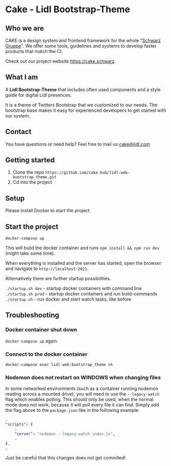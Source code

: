 # Cake - Lidl Bootstrap-Theme

## Who we are

CAKE is a design system and frontend framework for the whole "[Schwarz Gruppe](https://jobs.schwarz/)". We offer some tools, guidelines and systems to develop faster products that match the CI.

Check out our project website <https://cake.schwarz>.

## What I am

A **Lidl Bootstrap-Theme** that includes often used components and a style guide for digital Lidl presences.

It is a theme of Twitters Bootstrap that we customized to our needs. The bootstrap base makes it easy for experienced developers to get started with our system.

## Contact

You have questions or need help? Feel free to mail us <cake@lidl.com>

## Getting started

1. Clone the repo `https://github.com/cake-hub/lidl-web-bootstrap_theme.git`
2. Cd into the project

## Setup

Please install Docker to start the project.

## Start the project

`docker-compose up`

This will build the docker container and runs `npm install && npm run dev` (might take some time).

When everything is installed and the server has started, open the browser and navigate to `http://localhost:2021`.

Alternatively there are further startup possibilities.

`./startup.sh dev` - startup docker containers with command line
`./startup.sh prod` - startup docker containers and run build-commands
`./startup.sh` - run docker and start watch tasks, like before

## Troubleshooting

### Docker container shut down

`docker-compose up` again.

### Connect to the docker container

`docker-compose exec lidl-web-bootstrap_theme sh`

### Nodemon does not restart on WINDOWS when changing files

In some networked environments (such as a container running nodemon reading across a mounted drive), you will need to use the `--legacy-watch` flag which enables polling. This should only be used, when the normal mode does not work, because it will poll every file it can find.
Simply add the flag above to the `package.json` like in the following example:

```yml
…
"scripts": {
    …
    "server": "nodemon --legacy-watch index.js",
    …
},
…
```

Just be careful that this changes does not get commited!
